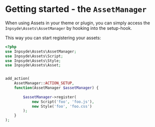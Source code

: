 # Getting started - the `AssetManager`
When using Assets in your theme or plugin, you can simply access the `Inpsyde\Assets\AssetManager` by hooking into the setup-hook.

This way you can start registering your assets:

```php
<?php
use Inpsyde\Assets\AssetManager;
use Inpsyde\Assets\Script;
use Inpsyde\Assets\Style;
use Inpsyde\Assets\Asset;


add_action( 
	AssetManager::ACTION_SETUP, 
	function(AssetManager $assetManager) {
	
		$assetManager->register(
			new Script('foo', 'foo.js'),
			new Style('foo', 'foo.css')
		);
	}
);
```
